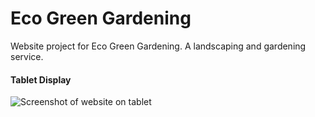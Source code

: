 # Eco Green Gardening

Website project for Eco Green Gardening. A landscaping and gardening service.

#### Tablet Display
![Screenshot of website on tablet](www.billcombsdevelopment.com/img/eg-tablet.png "Tablet Display")
